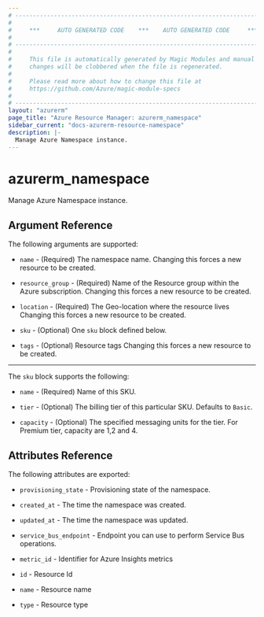 ```yaml
---
# ----------------------------------------------------------------------------
#
#     ***     AUTO GENERATED CODE    ***    AUTO GENERATED CODE     ***
#
# ----------------------------------------------------------------------------
#
#     This file is automatically generated by Magic Modules and manual
#     changes will be clobbered when the file is regenerated.
#
#     Please read more about how to change this file at
#     https://github.com/Azure/magic-module-specs
#
# ----------------------------------------------------------------------------
layout: "azurerm"
page_title: "Azure Resource Manager: azurerm_namespace"
sidebar_current: "docs-azurerm-resource-namespace"
description: |-
  Manage Azure Namespace instance.
---
```


# azurerm_namespace

Manage Azure Namespace instance.


## Argument Reference

The following arguments are supported:

* `name` - (Required) The namespace name. Changing this forces a new resource to be created.

* `resource_group` - (Required) Name of the Resource group within the Azure subscription. Changing this forces a new resource to be created.

* `location` - (Required) The Geo-location where the resource lives Changing this forces a new resource to be created.

* `sku` - (Optional) One `sku` block defined below.

* `tags` - (Optional) Resource tags Changing this forces a new resource to be created.

---

The `sku` block supports the following:

* `name` - (Required) Name of this SKU.

* `tier` - (Optional) The billing tier of this particular SKU. Defaults to `Basic`.

* `capacity` - (Optional) The specified messaging units for the tier. For Premium tier, capacity are 1,2 and 4.

## Attributes Reference

The following attributes are exported:

* `provisioning_state` - Provisioning state of the namespace.

* `created_at` - The time the namespace was created.

* `updated_at` - The time the namespace was updated.

* `service_bus_endpoint` - Endpoint you can use to perform Service Bus operations.

* `metric_id` - Identifier for Azure Insights metrics

* `id` - Resource Id

* `name` - Resource name

* `type` - Resource type
